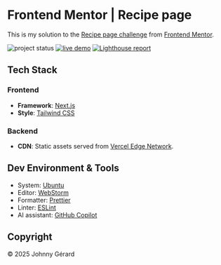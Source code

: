 # Frontend Mentor | Recipe page

This is my solution to
the [Recipe page challenge](placeholder)
from [Frontend Mentor](https://www.frontendmentor.io/).

![project status](https://img.shields.io/badge/status-work%20in%20progress-red?style=for-the-badge)
[![live demo](https://img.shields.io/badge/live_demo-blue?style=for-the-badge)](https://starter-nextjs-15.vercel.app/)
[![Lighthouse report](https://img.shields.io/badge/lighthouse-%23F44B21?style=for-the-badge&logo=lighthouse&logoColor=fff)](https://googlechrome.github.io/lighthouse/viewer/?gist=dbaee6e52136810af535e5115f1472ec)

## Tech Stack

### Frontend

- **Framework**: [Next.js](https://nextjs.org/)
- **Style**: [Tailwind CSS](https://tailwindcss.com/)

### Backend

- **CDN**: Static assets served from [Vercel Edge Network](https://vercel.com/docs/edge-network/overview).

## Dev Environment & Tools

- System: [Ubuntu](https://ubuntu.com/desktop)
- Editor: [WebStorm](https://www.jetbrains.com/webstorm/)
- Formatter: [Prettier](https://prettier.io/)
- Linter: [ESLint](https://eslint.org/)
- AI assistant: [GitHub Copilot](https://github.com/features/copilot)

## Copyright

© 2025 Johnny Gérard
